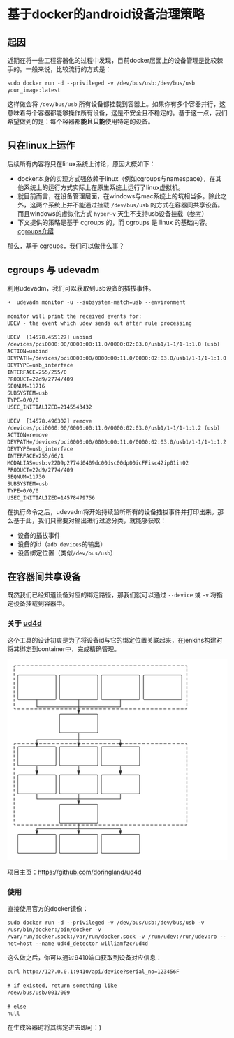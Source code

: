# 基于docker的android设备治理策略

## 起因

近期在将一些工程容器化的过程中发现，目前docker层面上的设备管理是比较棘手的。一般来说，比较流行的方式是：

```shell
sudo docker run -d --privileged -v /dev/bus/usb:/dev/bus/usb your_image:latest
```

这样做会将 `/dev/bus/usb` 所有设备都挂载到容器上。如果你有多个容器并行，这意味着每个容器都能够操作所有设备，这是不安全且不稳定的。基于这一点，我们希望做到的是：每个容器都**能且只能**使用特定的设备。

## 只在linux上运作

后续所有内容将只在linux系统上讨论，原因大概如下：

- docker本身的实现方式强依赖于linux（例如cgroups与namespace），在其他系统上的运行方式实际上在原生系统上运行了linux虚拟机。
- 就目前而言，在设备管理层面，在windows与mac系统上的坑相当多。除此之外，这两个系统上并不能通过挂载 `/dev/bus/usb` 的方式在容器间共享设备。而且windows的虚拟化方式 `hyper-v` 天生不支持usb设备挂载（[参考](https://forums.docker.com/t/docker-for-windows-usb-support/38693)）
- 下文提供的策略是基于 cgroups 的，而 cgroups 是 linux 的基础内容。[cgroups介绍](https://en.wikipedia.org/wiki/Cgroups)

那么，基于 cgroups，我们可以做什么事？

## cgroups 与 udevadm

利用udevadm，我们可以获取到usb设备的插拔事件。

```shell
➜  udevadm monitor -u --subsystem-match=usb --environment

monitor will print the received events for:
UDEV - the event which udev sends out after rule processing

UDEV  [14578.455127] unbind   /devices/pci0000:00/0000:00:11.0/0000:02:03.0/usb1/1-1/1-1:1.0 (usb)
ACTION=unbind
DEVPATH=/devices/pci0000:00/0000:00:11.0/0000:02:03.0/usb1/1-1/1-1:1.0
DEVTYPE=usb_interface
INTERFACE=255/255/0
PRODUCT=22d9/2774/409
SEQNUM=11716
SUBSYSTEM=usb
TYPE=0/0/0
USEC_INITIALIZED=2145543432

UDEV  [14578.496302] remove   /devices/pci0000:00/0000:00:11.0/0000:02:03.0/usb1/1-1/1-1:1.2 (usb)
ACTION=remove
DEVPATH=/devices/pci0000:00/0000:00:11.0/0000:02:03.0/usb1/1-1/1-1:1.2
DEVTYPE=usb_interface
INTERFACE=255/66/1
MODALIAS=usb:v22D9p2774d0409dc00dsc00dp00icFFisc42ip01in02
PRODUCT=22d9/2774/409
SEQNUM=11730
SUBSYSTEM=usb
TYPE=0/0/0
USEC_INITIALIZED=14578479756
```

在执行命令之后，udevadm将开始持续监听所有的设备插拔事件并打印出来。那么基于此，我们只需要对输出进行过滤分类，就能够获取：

- 设备的插拔事件
- 设备的id（`adb devices`的输出）
- 设备绑定位置（类似`/dev/bus/usb`）

## 在容器间共享设备

既然我们已经知道设备对应的绑定路径，那我们就可以通过 `--device` 或 `-v` 将指定设备挂载到容器中。

### 关于 [ud4d](https://github.com/doringland/ud4d)

这个工具的设计初衷是为了将设备id与它的绑定位置关联起来，在jenkins构建时将其绑定到container中，完成精确管理。

![](pics/adb.svg)

项目主页：https://github.com/doringland/ud4d

### 使用

直接使用官方的docker镜像：

```shell
sudo docker run -d --privileged -v /dev/bus/usb:/dev/bus/usb -v /usr/bin/docker:/bin/docker -v /var/run/docker.sock:/var/run/docker.sock -v /run/udev:/run/udev:ro --net=host --name ud4d_detector williamfzc/ud4d
```

这么做之后，你可以通过9410端口获取到设备对应信息：

```shell
curl http://127.0.0.1:9410/api/device?serial_no=123456F

# if existed, return something like
/dev/bus/usb/001/009

# else
null
```

在生成容器时将其绑定进去即可：)
